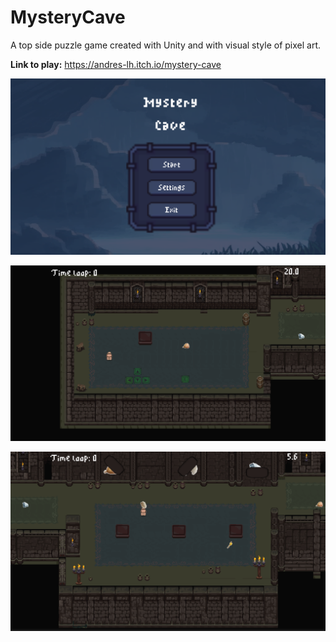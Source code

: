 # MysteryCave

A top side puzzle game created with Unity and with visual style of pixel art.

**Link to play:** https://andres-lh.itch.io/mystery-cave

[![](https://github.com/Andres-lh/MysteryCave/blob/main/Screenshots/MysteryCaveMenu.png?raw=true)](http://https://github.com/Andres-lh/MysteryCave/blob/main/Screenshots/MysteryCaveMenu.png?raw=true)

[![](https://github.com/Andres-lh/MysteryCave/blob/main/Screenshots/MysteryCaveGamplay1.png?raw=true)](http://https://github.com/Andres-lh/MysteryCave/blob/main/Screenshots/MysteryCaveGamplay1.png?raw=true)

[![](https://github.com/Andres-lh/MysteryCave/blob/main/Screenshots/MysteryCaveGamplay2.png?raw=true)](http:/https://github.com/Andres-lh/MysteryCave/blob/main/Screenshots/MysteryCaveGamplay2.png?raw=true/)
